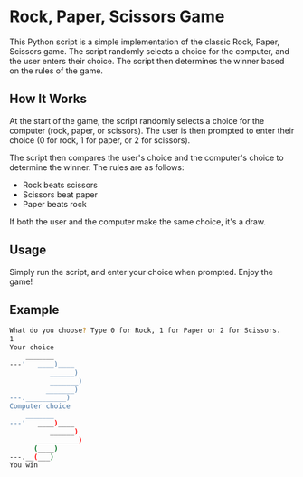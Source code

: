 # Rock, Paper, Scissors Game

This Python script is a simple implementation of the classic Rock, Paper, Scissors game. The script randomly selects a choice for the computer, and the user enters their choice. The script then determines the winner based on the rules of the game.

## How It Works

At the start of the game, the script randomly selects a choice for the computer (rock, paper, or scissors). The user is then prompted to enter their choice (0 for rock, 1 for paper, or 2 for scissors).

The script then compares the user's choice and the computer's choice to determine the winner. The rules are as follows:
- Rock beats scissors
- Scissors beat paper
- Paper beats rock

If both the user and the computer make the same choice, it's a draw.

## Usage

Simply run the script, and enter your choice when prompted. Enjoy the game!

## Example

```bash
What do you choose? Type 0 for Rock, 1 for Paper or 2 for Scissors.
1
Your choice 
    _______
---'   ____)____
          ______)
          _______)
         _______)
---.__________)
Computer choice 
    _______
---'   ____)____
          ______)
       __________)
      (____)
---.__(___)
You win